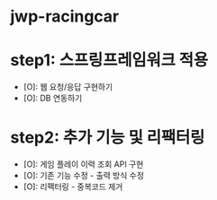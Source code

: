 # jwp-racingcar

# step1: 스프링프레임워크 적용
- [O]: 웹 요청/응답 구현하기
- [O]: DB 연동하기

# step2: 추가 기능 및 리팩터링
- [O]: 게임 플레이 이력 조회 API 구현
- [O]: 기존 기능 수정 - 출력 방식 수정
- [O]: 리팩터링 - 중복코드 제거

